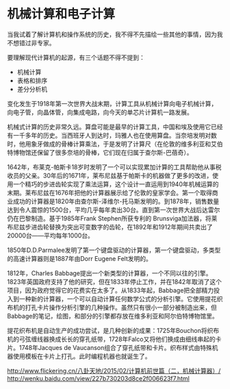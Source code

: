 # 机械计算和电子计算

当我试着了解计算机和操作系统的历史，我不得不先描绘一些其他的事情，因为我不想错过非专家。

要理解现代计算机的起源，有三个话题不得不提到：

* 机械计算
* 表格和排序
* 差分分析机

变化发生于1918年第一次世界大战末期，计算工具从机械计算向电子机械计算，向电子管，向晶体管，向集成电路，向今天的单芯片计算机一路发展。

机械式计算的历史非常久远。算盘可能是最早的计算工具，中国和埃及使用它已经有一千多年的历史。当西班牙人到达时，玛雅人也在使用算盘。当奈培发明对数时，他用象牙做成的骨棒计算乘法，于是发明了计算尺（在伦敦的维多利亚和艾伯特博物馆还保留了很多奈培的骨棒，它们现在归属于查尔斯-巴蓓奇）。

1642年，布莱克-帕斯卡18岁时发明了一个可以实现累加计算的工具帮助他从事税收员的父亲。30年后的1671年，莱布尼兹基于帕斯卡的机器做了更多的改进，使用一个精巧的步进齿轮实现了乘法运算，这个设计一直运用到1940年机械运算的末期。莱布尼兹在1676年把他的计算器展示给了伦敦的皇家学会。第一个取得商业成功的计算器是1820年由查尔斯-泽维尔-托马斯发明的。到1878年，销售数量达到令人震惊的1500台，平均几乎每年卖出30台。直到第一次世界大战后达雷尔仍在巴黎制造。基于1985年Frank Stephen所获专利的 Brunsviga加法器，将莱布尼兹步进齿轮替换为突出可变数字的齿轮，在1892年和1912年期间共卖出了20000台——平均每年1000台。

1850年D.D.Parmalee发明了第一个键盘驱动的计算器，第一个键盘驱动，多类型的高速计算器则是1887年由Dorr Eugene Felt发明的。

1812年，Charles Babbage提出一个新类型的计算器，一个不同以往的引擎。1823年英国政府支持了他的研究，但在1833年停止工作，并在1842年取消了这个项目，因为政府觉得它的花费实在太多了。从1833年起，Babbage把全部精力投入到一种新的计算器，一个可以自动计算任何数学公式的分析引擎。它使用提花织布机的打孔卡片操作分析引擎的几种操作。虽然只有很小一部分被制造出来，但Babbage的笔记，绘图，和部分的引擎都存放在维多利亚和阿尔伯特博物馆里。

提花织布机是自动生产的成功尝试，是几种创新的成果：1725年Bouchon将织布机的弓弦缠线器换成长长的穿孔纸带，1728年Falco又将他们换成由细线串起的卡片。1748年Jacques de Vaucanson组合了穿孔纸带和卡片。织布样式由特殊机器使用模板在卡片上打孔。此时编程机器也就诞生了。


http://www.flickering.cn/八卦天地/2015/02/计算机前世篇（二，机械计算器）/
http://wenku.baidu.com/view/227b730203d8ce2f006623f7.html
